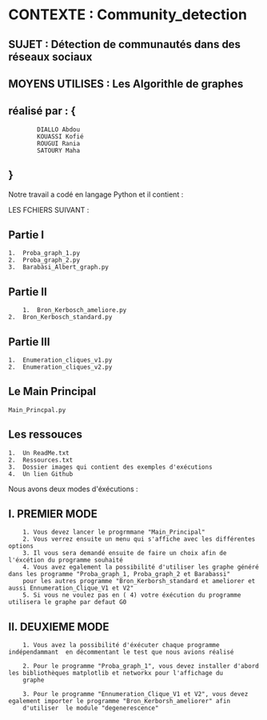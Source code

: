 # CONTEXTE : Community_detection

## SUJET : Détection de communautés dans des réseaux sociaux   

## MOYENS UTILISES : Les Algorithle de graphes

## réalisé par : {
			DIALLO Abdou
			KOUASSI Kofié
			ROUGUI Rania
			SATOURY Maha	
##		}
			


Notre travail a codé en langage Python et il contient :

LES FCHIERS  SUIVANT : 

## Partie I

	1. 	Proba_graph_1.py
	2. 	Proba_graph_2.py
	3.	Barabàsi_Albert_graph.py	
	
## Partie II

    	1.	Bron_Kerbosch_ameliore.py
	2.	Bron_Kerbosch_standard.py
	
## Partie III

	1.	Enumeration_cliques_v1.py
	2.	Enumeration_cliques_v2.py
	
## Le Main Principal
	
	Main_Princpal.py

## Les ressouces
	1.	Un ReadMe.txt
	2.	Ressources.txt
	3.	Dossier images qui contient des exemples d'exécutions
	4.	Un lien Github
	

Nous avons deux modes d'éxécutions :

##	I. PREMIER MODE

		1. Vous devez lancer le progrmmane "Main_Principal"
		2. Vous verrez ensuite un menu qui s'affiche avec les différentes options 
		3. Il vous sera demandé ensuite de faire un choix afin de l'éxcétion du programme souhaité
		4. Vous avez egalement la possibilité d'utiliser les graphe généré dans les programme "Proba_graph_1, Proba_graph_2 et Barabassi"
		pour les autres programme "Bron_Kerborsh_standard et ameliorer et aussi Ennumeration_Clique_V1 et V2"
		5. Si vous ne voulez pas en ( 4) votre éxécution du programme utilisera le graphe par defaut G0
		
##	II. DEUXIEME MODE
	
		1. Vous avez la possibilité d'éxécuter chaque programme indépendammant  en décommentant le test que nous avions réalisé
		
		2. Pour le programme "Proba_graph_1", vous devez installer d'abord les bibliothèques matplotlib et networkx pour l'affichage du
		graphe
		
		3. Pour le programme "Ennumeration_Clique_V1 et V2", vous devez egalement importer le programme "Bron_Kerborsh_ameliorer" afin  
		d'utiliser  le module "degenerescence"
		
		
	



